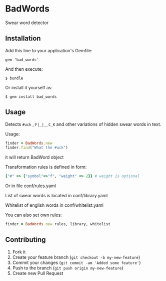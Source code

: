 # BadWords

Swear word detector

## Installation

Add this line to your application's Gemfile:

    gem 'bad_words'

And then execute:

    $ bundle

Or install it yourself as:

    $ gem install bad_words

## Usage

Detects `#uck` , `F|_|__C_K` and other variations of hidden swear words in text.

Usage:

```ruby
finder = BadWords.new
finder.find("What the #uck")
```

it will return BadWord object

Transformation rules is defined in form: 

```ruby
{"#" => {"symbol"=>"f", "weight" => 2}} # weight is optional
```

Or in file conf/rules.yaml 

List of swear words is located in conf/library.yaml

Whitelist of english words in conf/whitelist.yaml

You can also set own rules:

```ruby
finder = BadWords.new rules, library, whitelist
```

## Contributing

1. Fork it
2. Create your feature branch (`git checkout -b my-new-feature`)
3. Commit your changes (`git commit -am 'Added some feature'`)
4. Push to the branch (`git push origin my-new-feature`)
5. Create new Pull Request
